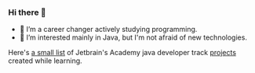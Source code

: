 ### Hi there 👋
- 🌱 I’m a career changer actively studying programming. 
- 👀 I’m interested mainly in Java, but I'm not afraid of new technologies.

Here's [a small list](https://github.com/soso42/Java-Projects) of Jetbrain's Academy java developer track [projects](https://github.com/soso42/Java-Projects) created while learning.



<!--
**soso42/soso42** is a ✨ _special_ ✨ repository because its `README.md` (this file) appears on your GitHub profile.

Here are some ideas to get you started:

- 🔭 I’m currently working on ...
- 🌱 I’m currently learning ...
- 👯 I’m looking to collaborate on ...
- 🤔 I’m looking for help with ...
- 💬 Ask me about ...
- 📫 How to reach me: ...
- 😄 Pronouns: ...
- ⚡ Fun fact: ...
-->
